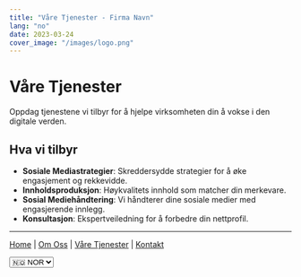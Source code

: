 ```yaml
---
title: "Våre Tjenester - Firma Navn"
lang: "no"
date: 2023-03-24
cover_image: "/images/logo.png"
---
```


# Våre Tjenester

Oppdag tjenestene vi tilbyr for å hjelpe virksomheten din å vokse i den digitale verden.

## Hva vi tilbyr

- **Sosiale Mediastrategier**: Skreddersydde strategier for å øke engasjement og rekkevidde.
- **Innholdsproduksjon**: Høykvalitets innhold som matcher din merkevare.
- **Sosial Mediehåndtering**: Vi håndterer dine sosiale medier med engasjerende innlegg.
- **Konsultasjon**: Ekspertveiledning for å forbedre din nettprofil.

---

[Home](index.md) | [Om Oss](chi-siamo.md) | [Våre Tjenester](servizi.md) | [Kontakt](contatti.md)

<!-- Language switch -->
<div class="language-selector">
    <select onchange="location = this.value;">
        <option value="servizi.md">🇮🇹 ITA</option>
        <option value="servizi-en.md">🇬🇧 ENG</option>
        <option value="servizi-no.md" selected>🇳🇴 NOR</option>
    </select>
</div>
